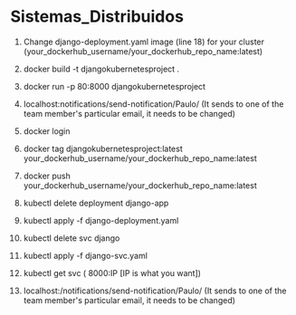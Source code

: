 # Sistemas_Distribuidos

1. Change django-deployment.yaml image (line 18) for your cluster (your_dockerhub_username/your_dockerhub_repo_name:latest)

2. docker build -t djangokubernetesproject .

3. docker run -p 80:8000 djangokubernetesproject 

4. localhost:notifications/send-notification/Paulo/ (It sends to one of the team member's particular email, it needs to be changed)

5. docker login

6. docker tag djangokubernetesproject:latest your_dockerhub_username/your_dockerhub_repo_name:latest

7. docker push your_dockerhub_username/your_dockerhub_repo_name:latest

8. kubectl delete deployment django-app

9. kubectl apply -f django-deployment.yaml

10. kubectl delete svc django

11. kubectl apply -f django-svc.yaml

12. kubectl get svc  ( 8000:IP [IP is what you want])

13. localhost:<Your IP>/notifications/send-notification/Paulo/ (It sends to one of the team member's particular email, it needs to be changed)
